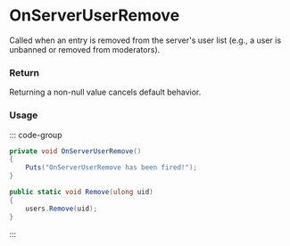 # OnServerUserRemove
<Badge type="info" text="Server"/><Badge type="danger" text="Carbon Compatible"/><Badge type="warning" text="Oxide Compatible"/>
Called when an entry is removed from the server's user list (e.g., a user is unbanned or removed from moderators).

### Return
Returning a non-null value cancels default behavior.

### Usage
::: code-group
```csharp [Example]
private void OnServerUserRemove()
{
	Puts("OnServerUserRemove has been fired!");
}
```
```csharp [Source — Assembly-CSharp @ ServerUsers]
public static void Remove(ulong uid)
{
	users.Remove(uid);
}

```
:::
